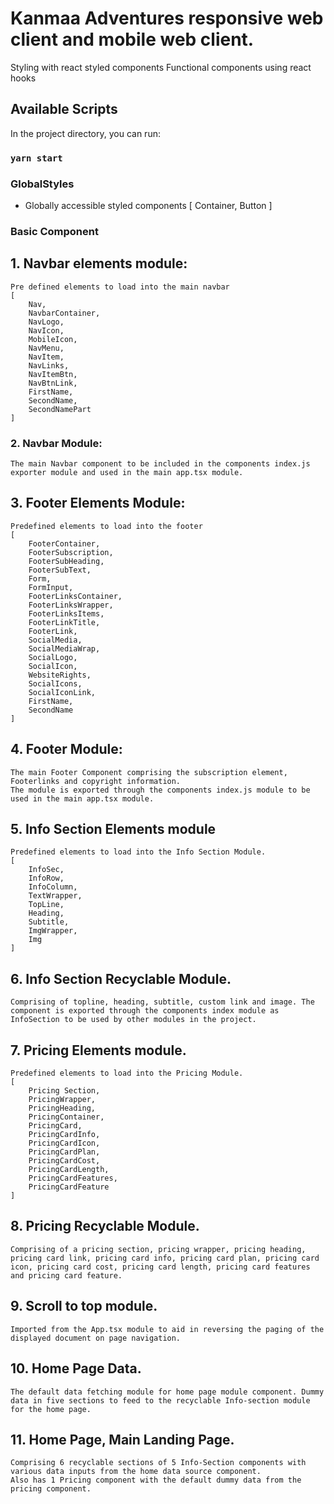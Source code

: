 # Kanmaa Adventures responsive web client and mobile web client.
Styling with react styled components
Functional components using react hooks

## Available Scripts

In the project directory, you can run:

### `yarn start`

### GlobalStyles
- Globally accessible styled components [
    Container,
    Button
]

### Basic Component
## 1. Navbar elements module:
    Pre defined elements to load into the main navbar
    [
        Nav,
        NavbarContainer,
        NavLogo,
        NavIcon,
        MobileIcon,
        NavMenu,
        NavItem,
        NavLinks,
        NavItemBtn,
        NavBtnLink,
        FirstName,
        SecondName,
        SecondNamePart
    ]

### 2. Navbar Module:
    The main Navbar component to be included in the components index.js exporter module and used in the main app.tsx module.

## 3. Footer Elements Module:
    Predefined elements to load into the footer 
    [
        FooterContainer,
        FooterSubscription,
        FooterSubHeading,
        FooterSubText,
        Form,
        FormInput,
        FooterLinksContainer,
        FooterLinksWrapper,
        FooterLinksItems,
        FooterLinkTitle,
        FooterLink,
        SocialMedia,
        SocialMediaWrap,
        SocialLogo,
        SocialIcon,
        WebsiteRights,
        SocialIcons,
        SocialIconLink,
        FirstName,
        SecondName
    ]

## 4. Footer Module:
    The main Footer Component comprising the subscription element, Footerlinks and copyright information. 
    The module is exported through the components index.js module to be used in the main app.tsx module.

## 5. Info Section Elements module
    Predefined elements to load into the Info Section Module.
    [
        InfoSec,
        InfoRow,
        InfoColumn,
        TextWrapper,
        TopLine,
        Heading,
        Subtitle,
        ImgWrapper,
        Img
    ]

## 6. Info Section Recyclable Module. 
    Comprising of topline, heading, subtitle, custom link and image. The component is exported through the components index module as InfoSection to be used by other modules in the project.

## 7. Pricing Elements module.
    Predefined elements to load into the Pricing Module.
    [
        Pricing Section,
        PricingWrapper,
        PricingHeading,
        PricingContainer,
        PricingCard,
        PricingCardInfo,
        PricingCardIcon,
        PricingCardPlan,
        PricingCardCost,
        PricingCardLength,
        PricingCardFeatures,
        PricingCardFeature
    ]

## 8. Pricing Recyclable Module.
    Comprising of a pricing section, pricing wrapper, pricing heading, pricing card link, pricing card info, pricing card plan, pricing card icon, pricing card cost, pricing card length, pricing card features and pricing card feature.

## 9. Scroll to top module.
    Imported from the App.tsx module to aid in reversing the paging of the displayed document on page navigation.

## 10. Home Page Data.
    The default data fetching module for home page module component. Dummy data in five sections to feed to the recyclable Info-section module for the home page.

## 11. Home Page, Main Landing Page.
    Comprising 6 recyclable sections of 5 Info-Section components with various data inputs from the home data source component. 
    Also has 1 Pricing component with the default dummy data from the pricing component. 

